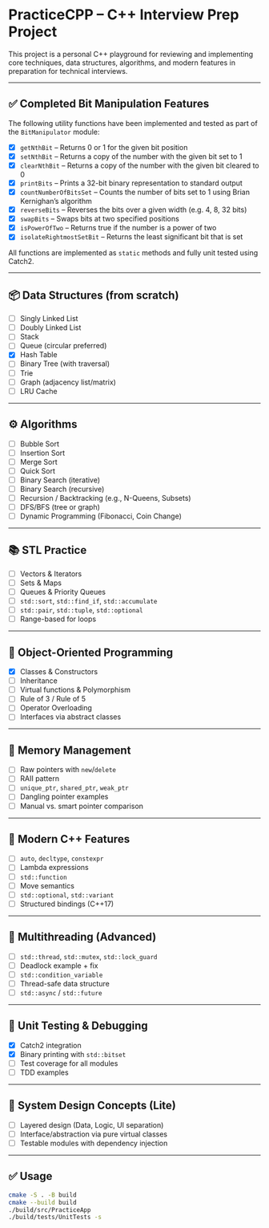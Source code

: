 # PracticeCPP – C++ Interview Prep Project

This project is a personal C++ playground for reviewing and implementing core techniques, data structures, algorithms, and modern features in preparation for technical interviews.

---

## ✅ Completed Bit Manipulation Features

The following utility functions have been implemented and tested as part of the `BitManipulator` module:

- [x] `getNthBit` – Returns 0 or 1 for the given bit position  
- [x] `setNthBit` – Returns a copy of the number with the given bit set to 1  
- [x] `clearNthBit` – Returns a copy of the number with the given bit cleared to 0  
- [x] `printBits` – Prints a 32-bit binary representation to standard output  
- [x] `countNumberOfBitsSet` – Counts the number of bits set to 1 using Brian Kernighan’s algorithm  
- [x] `reverseBits` – Reverses the bits over a given width (e.g. 4, 8, 32 bits)  
- [x] `swapBits` – Swaps bits at two specified positions  
- [x] `isPowerOfTwo` – Returns true if the number is a power of two  
- [x] `isolateRightmostSetBit` – Returns the least significant bit that is set  

All functions are implemented as `static` methods and fully unit tested using Catch2.

---

## 📦 Data Structures (from scratch)
- [ ] Singly Linked List
- [ ] Doubly Linked List
- [ ] Stack
- [ ] Queue (circular preferred)
- [x] Hash Table
- [ ] Binary Tree (with traversal)
- [ ] Trie
- [ ] Graph (adjacency list/matrix)
- [ ] LRU Cache

---

## ⚙️ Algorithms
- [ ] Bubble Sort
- [ ] Insertion Sort
- [ ] Merge Sort
- [ ] Quick Sort
- [ ] Binary Search (iterative)
- [ ] Binary Search (recursive)
- [ ] Recursion / Backtracking (e.g., N-Queens, Subsets)
- [ ] DFS/BFS (tree or graph)
- [ ] Dynamic Programming (Fibonacci, Coin Change)

---

## 📚 STL Practice
- [ ] Vectors & Iterators
- [ ] Sets & Maps
- [ ] Queues & Priority Queues
- [ ] `std::sort`, `std::find_if`, `std::accumulate`
- [ ] `std::pair`, `std::tuple`, `std::optional`
- [ ] Range-based for loops

---

## 🔐 Object-Oriented Programming
- [x] Classes & Constructors
- [ ] Inheritance
- [ ] Virtual functions & Polymorphism
- [ ] Rule of 3 / Rule of 5
- [ ] Operator Overloading
- [ ] Interfaces via abstract classes

---

## 🧼 Memory Management
- [ ] Raw pointers with `new`/`delete`
- [ ] RAII pattern
- [ ] `unique_ptr`, `shared_ptr`, `weak_ptr`
- [ ] Dangling pointer examples
- [ ] Manual vs. smart pointer comparison

---

## 💎 Modern C++ Features
- [ ] `auto`, `decltype`, `constexpr`
- [ ] Lambda expressions
- [ ] `std::function`
- [ ] Move semantics
- [ ] `std::optional`, `std::variant`
- [ ] Structured bindings (C++17)

---

## 🔧 Multithreading (Advanced)
- [ ] `std::thread`, `std::mutex`, `std::lock_guard`
- [ ] Deadlock example + fix
- [ ] `std::condition_variable`
- [ ] Thread-safe data structure
- [ ] `std::async` / `std::future`

---

## 🧪 Unit Testing & Debugging
- [x] Catch2 integration
- [x] Binary printing with `std::bitset`
- [ ] Test coverage for all modules
- [ ] TDD examples

---

## 💼 System Design Concepts (Lite)
- [ ] Layered design (Data, Logic, UI separation)
- [ ] Interface/abstraction via pure virtual classes
- [ ] Testable modules with dependency injection

---

## ✅ Usage

```bash
cmake -S . -B build
cmake --build build
./build/src/PracticeApp
./build/tests/UnitTests -s
